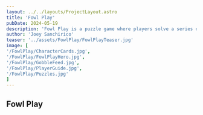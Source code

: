 ```yaml
--- 
layout: ../../layouts/ProjectLayout.astro
title: 'Fowl Play'
pubDate: 2024-05-19
description: 'Fowl Play is a puzzle game where players solve a series of challenges to discover who threw away the turkey.'
author: 'Joey Sanchirico'
teaser: '../assets/FowlPlay/FowlPlayTeaser.jpg'
image: [
'/FowlPlay/CharacterCards.jpg',
'/FowlPlay/FowlPlayHero.jpg',
'/FowlPlay/GobbleFeed.jpg',
'/FowlPlay/PlayerGuide.jpg',
'/FowlPlay/Puzzles.jpg'
]
---
```


## Fowl Play